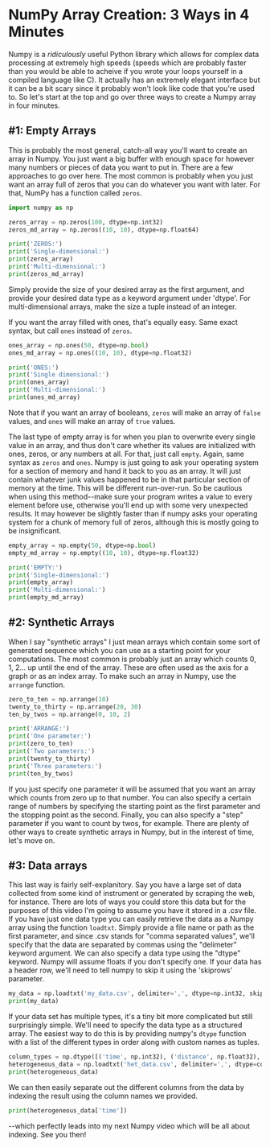 # NumPy Array Creation: 3 Ways in 4 Minutes

Numpy is a *ridiculously* useful Python library which allows for complex data processing at extremely high speeds (speeds which are probably faster than you would be able to acheive if you wrote your loops yourself in a compiled language like C). It actually has an extremely elegant interface but it can be a bit scary since it probably won't look like code that you're used to. So let's start at the top and go over three ways to create a Numpy array in four minutes.

## \#1: Empty Arrays

This is probably the most general, catch-all way you'll want to create an array in Numpy. You just want a big buffer with enough space for however many numbers or pieces of data you want to put in. There are a few approaches to go over here. The most common is probably when you just want an array full of zeros that you can do whatever you want with later. For that, NumPy has a function called `zeros`.

```python
import numpy as np

zeros_array = np.zeros(100, dtype=np.int32)
zeros_md_array = np.zeros((10, 10), dtype=np.float64)

print('ZEROS:')
print('Single-dimensional:')
print(zeros_array)
print('Multi-dimensional:')
print(zeros_md_array)
```

Simply provide the size of your desired array as the first argument, and provide your desired data type as a keyword argument under 'dtype'. For multi-dimensional arrays, make the size a tuple instead of an integer.

If you want the array filled with ones, that's equally easy. Same exact syntax, but call `ones` instead of `zeros`.

```python
ones_array = np.ones(50, dtype=np.bool)
ones_md_array = np.ones((10, 10), dtype=np.float32)

print('ONES:')
print('Single dimensional:')
print(ones_array)
print('Multi-dimensional:')
print(ones_md_array)
```

Note that if you want an array of booleans, `zeros` will make an array of `false` values, and `ones` will make an array of `true` values.

The last type of empty array is for when you plan to overwrite every single value in an array, and thus don't care whether its values are initialized with ones, zeros, or any numbers at all. For that, just call `empty`. Again, same syntax as `zeros` and `ones`. Numpy is just going to ask your operating system for a section of memory and hand it back to you as an array. It will just contain whatever junk values happened to be in that particular section of memory at the time. This will be different run-over-run. So be cautious when using this method--make sure your program writes a value to every element before use, otherwise you'll end up with some very unexpected results. It may however be slightly faster than if numpy asks your operating system for a chunk of memory full of zeros, although this is mostly going to be insignificant.

```python
empty_array = np.empty(50, dtype=np.bool)
empty_md_array = np.empty((10, 10), dtype=np.float32)

print('EMPTY:')
print('Single-dimensional:')
print(empty_array)
print('Multi-dimensional:')
print(empty_md_array)
```

## \#2: Synthetic Arrays

When I say "synthetic arrays" I just mean arrays which contain some sort of generated sequence which you can use as a starting point for your computations. The most common is probably just an array which counts 0, 1, 2... up until the end of the array. These are often used as the axis for a graph or as an index array. To make such an array in Numpy, use the `arrange` function.

```python
zero_to_ten = np.arrange(10)
twenty_to_thirty = np.arrange(20, 30)
ten_by_twos = np.arrange(0, 10, 2)

print('ARRANGE:')
print('One parameter:')
print(zero_to_ten)
print('Two parameters:')
print(twenty_to_thirty)
print('Three parameters:')
print(ten_by_twos)
```

If you just specify one parameter it will be assumed that you want an array which counts from zero up to that number. You can also specify a certain range of numbers by specifying the starting point as the first parameter and the stopping point as the second. Finally, you can also specify a "step" parameter if you want to count by twos, for example. There are plenty of other ways to create synthetic arrays in Numpy, but in the interest of time, let's move on.

## \#3: Data arrays

This last way is fairly self-explanitory. Say you have a large set of data collected from some kind of instrument or generated by scraping the web, for instance. There are lots of ways you could store this data but for the purposes of this video I'm going to assume you have it stored in a .csv file. If you have just one data type you can easily retrieve the data as a Numpy array using the function `loadtxt`. Simply provide a file name or path as the first parameter, and since .csv stands for "comma separated values", we'll specify that the data are separated by commas using the "delimeter" keyword argument. We can also specify a data type using the "dtype" keyword. Numpy will assume floats if you don't specify one. If your data has a header row, we'll need to tell numpy to skip it using the 'skiprows' parameter.

```python
my_data = np.loadtxt('my_data.csv', delimiter=',', dtype=np.int32, skiprows=1)
print(my_data)
```

If your data set has multiple types, it's a tiny bit more complicated but still surprisingly simple. We'll need to specify the data type as a structured array. The easiest way to do this is by providing numpy's `dtype` function with a list of the different types in order along with custom names as tuples.

```python
column_types = np.dtype([('time', np.int32), ('distance', np.float32), ('is_in_lead', np.bool)])
heterogeneous_data = np.loadtxt('het_data.csv', delimiter=',', dtype=column_types, skiprows=1)
print(heterogeneous_data)
```

We can then easily separate out the different columns from the data by indexing the result using the column names we provided.

```python
print(heterogeneous_data['time'])
```

--which perfectly leads into my next Numpy video which will be all about indexing. See you then!

